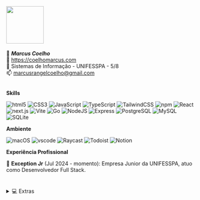 ## <img src="https://i.pinimg.com/originals/8d/1f/aa/8d1faad39233f188b8ddf7b9d5da126f.gif" width="100">

👋 **_Marcus Coelho_**<br/>
📃 https://coelhomarcus.com<br/>
🏫 Sistemas de Informação - UNIFESSPA - 5/8<br/>
📫 marcusrangelcoelho@gmail.com<br/>
<br/>

**Skills**
<p>
<img alt="html5" src="https://img.shields.io/badge/-HTML-E34F26?style=flat-square&logo=html5&logoColor=white" />
<img alt="CSS3" src="https://img.shields.io/badge/-CSS-1572B6?style=flat-square&logo=css3&logoColor=white" />
<img alt="JavaScript" src="https://img.shields.io/badge/-JavaScript-F7DF1E?style=flat-square&logo=javascript&logoColor=black" />
<img alt="TypeScript" src="https://img.shields.io/badge/-TypeScript-007ACC?style=flat-square&logo=typescript&logoColor=white" />
<img alt="TailwindCSS" src="https://img.shields.io/badge/-Tailwind-50B3D0?style=flat-square&logo=tailwindcss&logoColor=white" />
<img alt="npm" src="https://img.shields.io/badge/-NPM-CB3837?style=flat-square&logo=npm&logoColor=white" />
<img alt="React" src="https://img.shields.io/badge/-React-45b8d8?style=flat-square&logo=react&logoColor=white" />
<img alt="next.js" src="https://img.shields.io/badge/-Next.js-000000?style=flat-square&logo=next.js&logoColor=white" />
<img alt="Vite" src="https://img.shields.io/badge/-Vite-81A3F9?style=flat-square&logo=vite&logoColor=white" />
<img alt="Go" src="https://img.shields.io/badge/-Go-00ADD8?style=flat-square&logo=go&logoColor=white" />
<img alt="NodeJS" src="https://img.shields.io/badge/-NodeJS-43853d?style=flat-square&logo=Node.js&logoColor=white" />
<img alt="Express" src="https://img.shields.io/badge/-express-13aa52?style=flat-square&logo=express&logoColor=white" />
<img alt="PostgreSQL" src="https://img.shields.io/badge/-PostgreSQL-336791?style=flat-square&logo=postgresql&logoColor=white" />
<img alt="MySQL" src="https://img.shields.io/badge/-MySQL-4479A1?style=flat-square&logo=mysql&logoColor=white" />
<img alt="SQLite" src="https://img.shields.io/badge/-SQLite-003B57?style=flat-square&logo=sqlite&logoColor=white" />
</p>

**Ambiente**
<p>
<img alt="macOS" src="https://img.shields.io/badge/-macOS-333?style=flat-square&logo=apple&logoColor=white" />
<img alt="vscode" src="https://img.shields.io/badge/Visual%20Studio%20Code-007ACC?style=flat-square&logo=visual-studio-code&logoColor=white" />
<img alt="Raycast" src="https://img.shields.io/badge/-Raycast-FF6363?style=flat-square&logo=raycast&logoColor=white" />
<img alt="Todoist" src="https://img.shields.io/badge/-Todoist-E44332?style=flat-square&logo=todoist&logoColor=white" />
<img alt="Notion" src="https://img.shields.io/badge/-Notion-000000?style=flat-square&logo=notion&logoColor=white" />
</p>

**Experiência Profissional**

🦎 **Exception Jr** (Jul 2024 - momento): Empresa Junior da UNIFESSPA, atuo como Desenvolvedor Full Stack.<br/>

#

<details>
<summary>💻 Extras</summary>


- Veja meu blog: https://coelhomarcus.com/blog 📃

- [CafunTalk](https://cafuntalk.com/) - Chat Simples. Rápido. Sem histórico. 💭

- [BakaNeo](https://marketplace.visualstudio.com/items?itemName=coelhomarcus.bakaneo) - Melhor Tema do VSCODE de todos os tempos 🖼️

</details>

#
